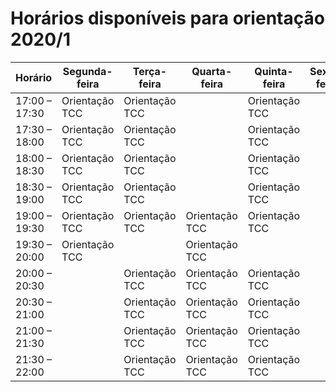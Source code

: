 # Horários disponíveis para orientação 2020/1

| Horário       | Segunda-feira  | Terça-feira    | Quarta-feira   | Quinta-feira   | Sexta-feira |
| ------------- | -------------- | -------------- | -------------- | -------------- | ----------- |
| 17:00 – 17:30 | Orientação TCC | Orientação TCC |                | Orientação TCC |             |
| 17:30 – 18:00 | Orientação TCC | Orientação TCC |                | Orientação TCC |             |
| 18:00 – 18:30 | Orientação TCC | Orientação TCC |                | Orientação TCC |             |
| 18:30 – 19:00 | Orientação TCC | Orientação TCC |                | Orientação TCC |             |
| 19:00 – 19:30 | Orientação TCC | Orientação TCC | Orientação TCC | Orientação TCC |             |
| 19:30 – 20:00 | Orientação TCC |                | Orientação TCC |                |             |
| 20:00 – 20:30 |                | Orientação TCC | Orientação TCC | Orientação TCC |             |
| 20:30 – 21:00 |                | Orientação TCC | Orientação TCC | Orientação TCC |             |
| 21:00 – 21:30 |                | Orientação TCC | Orientação TCC | Orientação TCC |             |
| 21:30 – 22:00 |                | Orientação TCC | Orientação TCC | Orientação TCC |             |
